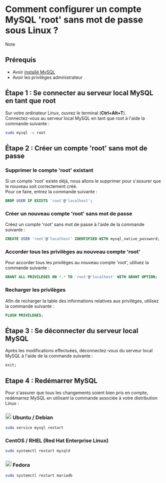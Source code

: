 # Comment configurer un compte MySQL 'root' sans mot de passe sous Linux ?

> [!NOTE]
> ## Prérequis
> - Avoir [installé MySQL](install_mysql.md)
> - Avoir les privilèges administrateur

## Étape 1 : Se connecter au serveur local MySQL en tant que root
Sur votre ordinateur Linux, ouvrez le terminal (**Ctrl+Alt+T**).<br>
Connectez-vous au serveur local MySQL en tant que root à l'aide la commande suivante :

```bash
sudo mysql -u root
```

## Étape 2 : Créer un compte 'root' sans mot de passe
### Supprimer le compte 'root' existant
Si un compte 'root' existe déjà, nous allons le supprimer pour s'assurer que le nouveau soit correctement créé.<br>
Pour ce faire, entrez la commande suivante :

```sql
DROP USER IF EXISTS 'root'@'localhost';
```

### Créer un nouveau compte 'root' sans mot de passe
Créez un compte 'root' sans mot de passe à l'aide de la commande suivante :

```sql
CREATE USER 'root'@'localhost' IDENTIFIED WITH mysql_native_password;
```

### Accorder tous les privilèges au nouveau compte 'root'
Pour accorder tous les privilèges au nouveau compte 'root', utilisez la commande suivante :

```sql
GRANT ALL PRIVILEGES ON *.* TO 'root'@'localhost' WITH GRANT OPTION;
```

### Recharger les privilèges
Afin de recharger la table des informations relatives aux privilèges, utilisez la commande suivante :

```sql
FLUSH PRIVILEGES;
```

## Étape 3 : Se déconnecter du serveur local MySQL
Après les modifications effectuées, déconnectez-vous du serveur local MySQL à l'aide de la commande suivante :

```sql
exit;
```

## Etape 4 : Redémarrer MySQL
Pour s'assurer que tous les changements soient bien pris en compte, redémarrez MySQL en utilisant la commande associée à votre distribution Linux :

### <img height="20" src="https://user-images.githubusercontent.com/25181517/186884153-99edc188-e4aa-4c84-91b0-e2df260ebc33.png"> Ubuntu / Debian
```bash
sudo service mysql restart
```

### CentOS / RHEL (Red Hat Enterprise Linux)
```bash
sudo systemctl restart mysqld
```

### <img height="20" src="https://user-images.githubusercontent.com/25181517/186885787-4011a347-1f68-472c-bf8b-31ed1bb4f8ce.png"> Fedora
```bash
sudo systemctl restart mariadb
```
